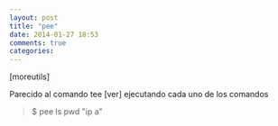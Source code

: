 ```yaml
---
layout: post
title: "pee"
date: 2014-01-27 18:53
comments: true
categories: 
---
```

[moreutils]

Parecido al comando tee [ver] ejecutando cada uno de los comandos

>$ pee ls pwd "ip a"

